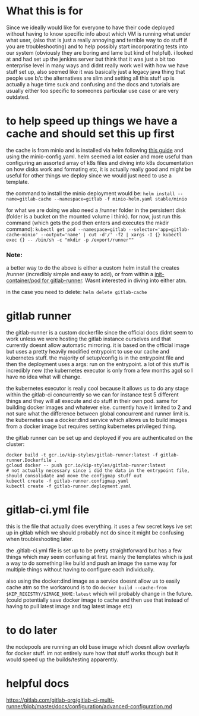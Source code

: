 # What this is for
Since we ideally would like for everyone to have their code deployed without having to know specific info about which VM is running what under what user, (also that is just a really annoying and terrible way to do stuff if you are troubleshooting) and to help possibly start incorporating tests into our system (obviously they are boring and lame but kind of helpful).  i looked at and had set up the jenkins server but think that it was just a bit too enterprise level in many ways and didnt really work well with how we have stuff set up, also seemed like it was basically just a legacy java thing that people use b/c the alternatives are slim and setting all this stuff up is actually a huge time suck and confusing and the docs and tutorials are usually either too specific to someones particular use case or are very outdated.

# to help speed up things we have a cache and should set this up first
the cache is from minio and is installed via helm following [this guide](https://github.com/kubernetes/charts/tree/master/stable/minio) and using the minio-config.yaml.  helm seemed a lot easier and more useful than configuring an assorted array of k8s files and diving into k8s documentation on how disks work and formating etc, it is actually really good and might be useful for other things we deploy since we would just need to use a template.

the command to install the minio deployment would be:
`helm install --name=gitlab-cache --namespace=gitlab -f minio-helm.yaml stable/minio`

for what we are doing we also need a /runner folder in the persistent disk (folder is a bucket on the mounted volume i think).  for now, just run this command (which gets the pod then enters and executes the mkdir command):
`kubectl get pod --namespace=gitlab --selector='app=gitlab-cache-minio' --output='name' | cut -d'/' -f2 | xargs -I {} kubectl exec {} -- /bin/sh -c "mkdir -p /export/runner""`

### Note:
a better way to do the above is either a custom helm install the creates /runner (incredibly simple and easy to add), or from within a [init-container/pod for gitlab-runner](http://kubernetes.io/docs/user-guide/accessing-the-cluster/#accessing-the-api-from-a-pod).  Wasnt interested in diving into either atm.

in the case you need to delete:
`helm delete gitlab-cache`

# gitlab runner
the gitlab-runner is a custom dockerfile since the official docs didnt seem to work unless we were hosting the gitlab instance ourselves and that currently doesnt allow automatic mirroring.  it is based on the official image but uses a pretty heavily modified entrypoint to use our cache and kubernetes stuff.  the majority of setup/config is in the entrypoint file and then the deployment uses a args: run on the entrypoint.  a lot of this stuff is incredibly new (the kubernetes executor is only from a few months ago) so I have no idea what will change.

the kubernetes executor is really cool because it allows us to do any stage within the gitlab-ci concurrently so we can for instance test 5 different things and they will all execute and do stuff in their own pod. same for building docker images and whatever else.  currently have it limited to 2 and not sure what the difference between global concurrent and runner limit is.  the kubernetes use a docker:dind service which allows us to build images from a docker image but requires setting kubernetes privileged thing.


the gitlab runner can be set up and deployed if you are authenticated on the cluster:

```
docker build -t gcr.io/kip-styles/gitlab-runner:latest -f gitlab-runner.Dockerfile .
gcloud docker -- push gcr.io/kip-styles/gitlab-runner:latest
# not actually necessary since i did the data in the entrypoint file, should consolidate and move the configmap stuff out
kubectl create -f gitlab-runner.configmap.yaml
kubectl create -f gitlab-runner.deployment.yaml
```

# gitlab-ci.yml file
this is the file that actually does everything.
it uses a few secret keys ive set up in gitlab which we should probably not do since it might be confusing when troubleshooting later.

the .gitlab-ci.yml file is set up to be pretty straightforward but has a few things which may seem confusing at first.  mainly the templates which is just a way to do something like build and push an image the same way for multiple things without having to configure each individually.

also using the docker:dind image as a service doesnt allow us to easily cache atm so the workaround is to do
`docker build --cache-from $KIP_REGISTRY/$IMAGE_NAME:latest`
which will probably change in the future. (could potentially save docker image to cache and then use that instead of having to pull latest image and tag latest image etc)


# to do later

the nodepools are running an old base image which doesnt allow overlayfs for docker stuff.  im not entirely sure how that stuff works though but it would speed up the builds/testing apparently.

# helpful docs

https://gitlab.com/gitlab-org/gitlab-ci-multi-runner/blob/master/docs/configuration/advanced-configuration.md

